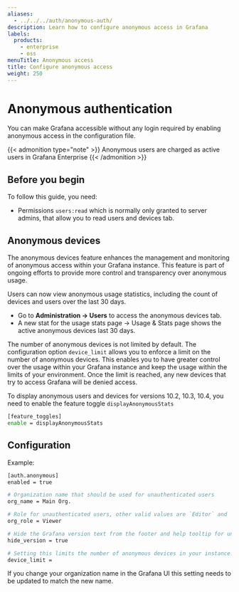```yaml
---
aliases:
  - ../../../auth/anonymous-auth/
description: Learn how to configure anonymous access in Grafana
labels:
  products:
    - enterprise
    - oss
menuTitle: Anonymous access
title: Configure anonymous access
weight: 250
---
```


# Anonymous authentication

You can make Grafana accessible without any login required by enabling anonymous access in the configuration file.

{{< admonition type="note" >}}
Anonymous users are charged as active users in Grafana Enterprise
{{< /admonition >}}

## Before you begin

To follow this guide, you need:

- Permissions `users:read` which is normally only granted to server admins, that allow you to read users and devices tab.

## Anonymous devices

The anonymous devices feature enhances the management and monitoring of anonymous access within your Grafana instance. This feature is part of ongoing efforts to provide more control and transparency over anonymous usage.

Users can now view anonymous usage statistics, including the count of devices and users over the last 30 days.

- Go to **Administration -> Users** to access the anonymous devices tab.
- A new stat for the usage stats page -> Usage & Stats page shows the active anonymous devices last 30 days.

The number of anonymous devices is not limited by default. The configuration option `device_limit` allows you to enforce a limit on the number of anonymous devices. This enables you to have greater control over the usage within your Grafana instance and keep the usage within the limits of your environment. Once the limit is reached, any new devices that try to access Grafana will be denied access.

To display anonymous users and devices for versions 10.2, 10.3, 10.4, you need to enable the feature toggle `displayAnonymousStats`

```bash
[feature_toggles]
enable = displayAnonymousStats
```

## Configuration

Example:

```bash
[auth.anonymous]
enabled = true

# Organization name that should be used for unauthenticated users
org_name = Main Org.

# Role for unauthenticated users, other valid values are `Editor` and `Admin`
org_role = Viewer

# Hide the Grafana version text from the footer and help tooltip for unauthenticated users (default: false)
hide_version = true

# Setting this limits the number of anonymous devices in your instance. Any new anonymous devices added after the limit has been reached will be denied access.
device_limit =
```

If you change your organization name in the Grafana UI this setting needs to be updated to match the new name.

